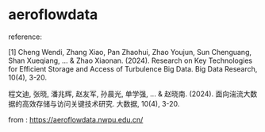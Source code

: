 # aeroflowdata

reference: 

[1] Cheng Wendi, Zhang Xiao, Pan Zhaohui, Zhao Youjun, Sun Chenguang, Shan Xueqiang, ... & Zhao Xiaonan. (2024). Research on Key Technologies for Efficient Storage and Access of Turbulence Big Data. Big Data Research, 10(4), 3-20.

程文迪, 张晓, 潘兆辉, 赵友军, 孙晨光, 单学强, ... & 赵晓南. (2024). 面向湍流大数据的高效存储与访问关键技术研究. 大数据, 10(4), 3-20.

from : https://aeroflowdata.nwpu.edu.cn/
